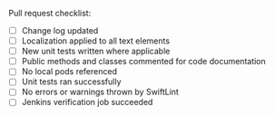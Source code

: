 Pull request checklist:

- [ ] Change log updated
- [ ] Localization applied to all text elements
- [ ] New unit tests written where applicable
- [ ] Public methods and classes commented for code documentation
- [ ] No local pods referenced
- [ ] Unit tests ran successfully
- [ ] No errors or warnings thrown by SwiftLint
- [ ] Jenkins verification job succeeded
